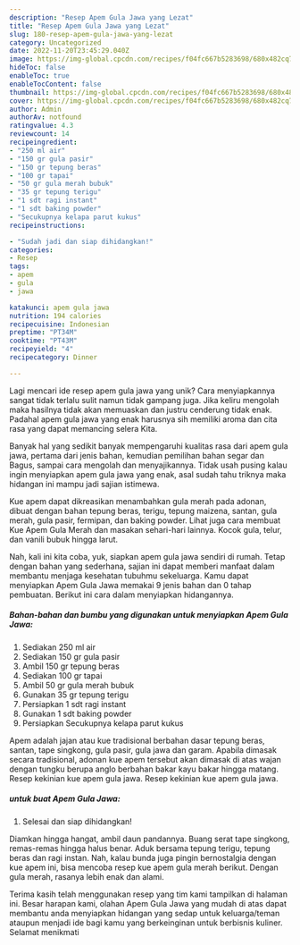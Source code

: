 ```yaml
---
description: "Resep Apem Gula Jawa yang Lezat"
title: "Resep Apem Gula Jawa yang Lezat"
slug: 180-resep-apem-gula-jawa-yang-lezat
category: Uncategorized
date: 2022-11-20T23:45:29.040Z
image: https://img-global.cpcdn.com/recipes/f04fc667b5283698/680x482cq70/apem-gula-jawa-foto-resep-utama.jpg
hideToc: false
enableToc: true
enableTocContent: false
thumbnail: https://img-global.cpcdn.com/recipes/f04fc667b5283698/680x482cq70/apem-gula-jawa-foto-resep-utama.jpg
cover: https://img-global.cpcdn.com/recipes/f04fc667b5283698/680x482cq70/apem-gula-jawa-foto-resep-utama.jpg
author: Admin
authorAv: notfound
ratingvalue: 4.3
reviewcount: 14
recipeingredient:
- "250 ml air"
- "150 gr gula pasir"
- "150 gr tepung beras"
- "100 gr tapai"
- "50 gr gula merah bubuk"
- "35 gr tepung terigu"
- "1 sdt ragi instant"
- "1 sdt baking powder"
- "Secukupnya kelapa parut kukus"
recipeinstructions:

- "Sudah jadi dan siap dihidangkan!"
categories:
- Resep
tags:
- apem
- gula
- jawa

katakunci: apem gula jawa 
nutrition: 194 calories
recipecuisine: Indonesian
preptime: "PT34M"
cooktime: "PT43M"
recipeyield: "4"
recipecategory: Dinner

---
```





Lagi mencari ide resep apem gula jawa yang unik? Cara menyiapkannya sangat tidak terlalu sulit namun tidak gampang juga. Jika keliru mengolah maka hasilnya tidak akan memuaskan dan justru cenderung tidak enak. Padahal apem gula jawa yang enak harusnya sih memiliki aroma dan cita rasa yang dapat memancing selera Kita.





Banyak hal yang sedikit banyak mempengaruhi kualitas rasa dari apem gula jawa, pertama dari jenis bahan, kemudian pemilihan bahan segar dan Bagus, sampai cara mengolah dan menyajikannya. Tidak usah pusing kalau ingin menyiapkan apem gula jawa yang enak,      asal sudah tahu triknya maka hidangan ini mampu jadi sajian istimewa.














Kue apem dapat dikreasikan menambahkan gula merah pada adonan, dibuat dengan bahan tepung beras, terigu, tepung maizena, santan, gula merah, gula pasir, fermipan, dan baking powder. Lihat juga cara membuat Kue Apem Gula Merah dan masakan sehari-hari lainnya. Kocok gula, telur, dan vanili bubuk hingga larut.






Nah, kali ini kita coba, yuk, siapkan apem gula jawa sendiri di rumah. Tetap dengan bahan yang sederhana, sajian ini dapat memberi manfaat dalam membantu menjaga kesehatan tubuhmu sekeluarga. Kamu dapat menyiapkan Apem Gula Jawa memakai 9 jenis bahan dan 0 tahap pembuatan. Berikut ini cara dalam menyiapkan hidangannya.

<!--inarticleads1-->

##### Bahan-bahan dan bumbu yang digunakan untuk menyiapkan Apem Gula Jawa:

1. Sediakan 250 ml air
1. Sediakan 150 gr gula pasir
1. Ambil 150 gr tepung beras
1. Sediakan 100 gr tapai
1. Ambil 50 gr gula merah bubuk
1. Gunakan 35 gr tepung terigu
1. Persiapkan 1 sdt ragi instant
1. Gunakan 1 sdt baking powder
1. Persiapkan Secukupnya kelapa parut kukus


Apem adalah jajan atau kue tradisional berbahan dasar tepung beras, santan, tape singkong, gula pasir, gula jawa dan garam. Apabila dimasak secara tradisional, adonan kue apem tersebut akan dimasak di atas wajan dengan tungku berupa anglo berbahan bakar kayu bakar hingga matang. Resep kekinian kue apem gula jawa. Resep kekinian kue apem gula jawa. 

<!--inarticleads2-->

#####  untuk buat Apem Gula Jawa:


1. Selesai dan siap dihidangkan!

Diamkan hingga hangat, ambil daun pandannya. Buang serat tape singkong, remas-remas hingga halus benar. Aduk bersama tepung terigu, tepung beras dan ragi instan. Nah, kalau bunda juga pingin bernostalgia dengan kue apem ini, bisa mencoba resep kue apem gula merah berikut. Dengan gula merah, rasanya lebih enak dan alami. 

Terima kasih telah menggunakan resep yang tim kami tampilkan di halaman ini. Besar harapan kami, olahan Apem Gula Jawa yang mudah di atas dapat membantu anda menyiapkan hidangan yang sedap untuk keluarga/teman ataupun menjadi ide bagi kamu yang berkeinginan untuk berbisnis kuliner. Selamat menikmati
